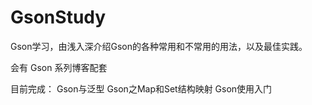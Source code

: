 # GsonStudy
Gson学习，由浅入深介绍Gson的各种常用和不常用的用法，以及最佳实践。

会有 Gson 系列博客配套

目前完成：
Gson与泛型
Gson之Map和Set结构映射
Gson使用入门 
